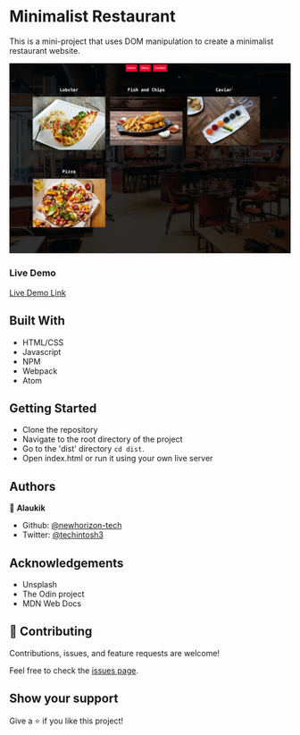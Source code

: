 # Minimalist Restaurant 

This is a mini-project that uses DOM manipulation to create a minimalist restaurant website.

![screenshot](./img/screenshot.png)

### Live Demo

[Live Demo Link](https://newhorizon-tech.github.io/minimalist-restaurant-page/)

## Built With

- HTML/CSS
- Javascript
- NPM
- Webpack
- Atom


## Getting Started

- Clone the repository
- Navigate to the root directory of the project
- Go to the 'dist' directory ```cd dist```.
- Open index.html or run it using your own live server

## Authors

👤 **Alaukik**

- Github: [@newhorizon-tech](https://github.com/newhorizon-tech)
- Twitter: [@techintosh3](https://twitter.com/techintosh3)


## Acknowledgements

- Unsplash
- The Odin project
- MDN Web Docs


## 🤝 Contributing

Contributions, issues, and feature requests are welcome!

Feel free to check the [issues page](https://github.com/newhorizon-tech/minimalist-restaurant-page/issues).

## Show your support

Give a ⭐️ if you like this project!
